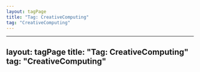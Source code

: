 ```yaml
---
layout: tagPage
title: "Tag: CreativeComputing"
tag: "CreativeComputing"
---
```

---
layout: tagPage
title: "Tag: CreativeComputing"
tag: "CreativeComputing"
---
